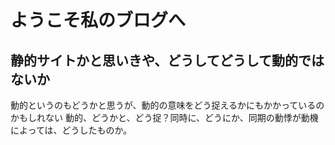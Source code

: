 # ようこそ私のブログへ

## 静的サイトかと思いきや、どうしてどうして動的ではないか

動的というのもどうかと思うが、動的の意味をどう捉えるかにもかかっているのかもしれない
動的、どうかと、どう捉？同時に、どうにか、同期の動悸が動機によっては、どうしたものか。



